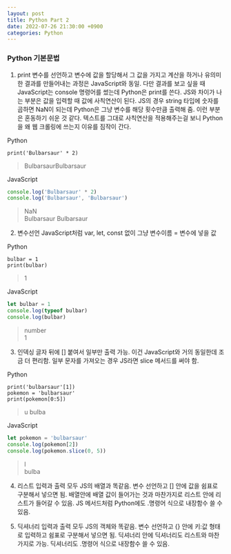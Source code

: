 ```yaml
---
layout: post
title: Python Part 2
date: 2022-07-26 21:30:00 +0900
categories: Python
---
```

### Python 기본문법
1. print
변수를 선언하고 변수에 값을 할당해서 그 값을 가지고 계산을 하거나 유의미한 결과를 만들어내는 과정은 JavaScript와 동일. 다만 결과를 보고 싶을 때 JavaScript는 console 명령어를 썼는데 Python은 print를 쓴다. JS와 차이가 나는 부분은 값을 입력할 때 값에 사칙연산이 된다. JS의 경우 string 타입에 숫자를 곱하면 NaN이 되는데 Python은 그냥 변수를 해당 횟수만큼 출력해 줌. 이런 부분은 혼동하기 쉬운 것 같다. 텍스트를 그대로 사칙연산을 적용해주는걸 보니 Python을 왜 웹 크롤링에 쓰는지 이유를 짐작이 간다.

Python
```Pyhton
print('Bulbarsaur' * 2)
```
> BulbarsaurBulbarsaur    

JavaScript
```JavaScript
console.log('Bulbarsaur' * 2)
console.log('Bulbarsaur', 'Bulbarsaur')
```
> NaN    
> Bulbarsaur Bulbarsaur    

2. 변수선언
JavaScript처럼 var, let, const 없이 그냥 변수이름 = 변수에 넣을 값

Python
```Pyhton
bulbar = 1
print(bulbar)
```
> 1    

JavaScript
```JavaScript
let bulbar = 1
console.log(typeof bulbar)
console.log(bulbar)
```
> number    
> 1

3. 인덱싱
글자 뒤에 [] 붙여서 일부만 출력 가능. 이건 JavaScript와 거의 동일한데 조금 더 편리함. 일부 문자를 가져오는 경우 JS라면 slice 메서드를 써야 함.

Python
```Pyhton
print('bulbarsaur'[1])
pokemon = 'bulbarsaur'
print(pokemon[0:5])
```
> u
> bulba

JavaScript
```JavaScript
let pokemon = 'bulbarsaur'
console.log(pokemon[2])
console.log(pokemon.slice(0, 5))
```
> l    
> bulba

4. 리스트
입력과 출력 모두 JS의 배열과 똑같음. 변수 선언하고 [] 안에 값을 쉼표로 구분해서 넣으면 됨. 배열안에 배열 값이 들어가는 것과 마찬가지로 리스트 안에 리스트가 들어갈 수 있음. JS 메서드처럼 Python에도 .명령어 식으로 내장함수 쓸 수 있음.

5. 딕셔너리
입력과 출력 모두 JS의 객체와 똑같음. 변수 선언하고 {} 안에 키:값 형태로 입력하고 쉼표로 구분해서 넣으면 됨. 딕셔너리 안에 딕셔너리도 리스트와 마찬가지로 가능. 딕셔너리도 .명령어 식으로 내장함수 쓸 수 있음.